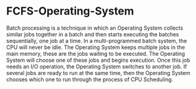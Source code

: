 # FCFS-Operating-System
Batch processing is a technique in which an Operating System collects similar jobs together in a batch and then starts executing the batches sequentially, one job at a time. In a multi-programmed batch system, the CPU will never be idle. The Operating System keeps multiple jobs in the main memory, these are the jobs waiting to be executed. The Operating System will choose one of these jobs and begins execution. Once this job needs an I/O operation, the Operating System switches to another job. If several jobs are ready to run at the same time, then the Operating System chooses which one to run through the process of CPU Scheduling.
